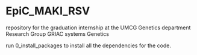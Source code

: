 # EpiC_MAKI_RSV
repository for the graduation internship at the UMCG Genetics department Research Group GRIAC systems Genetics

run 0_install_packages to install all the dependencies for the code.
